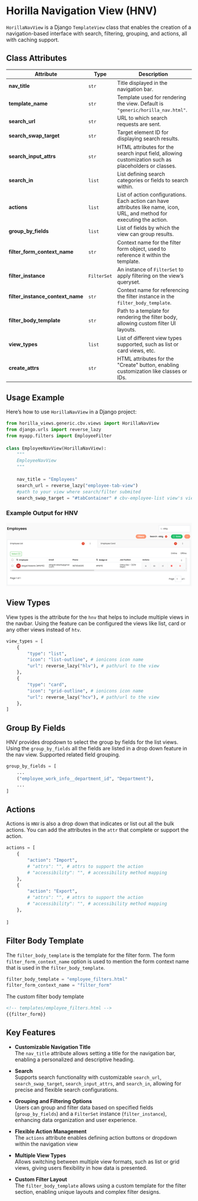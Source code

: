 
# Horilla Navigation View (HNV)

`HorillaNavView` is a Django `TemplateView` class that enables the creation of a navigation-based interface with search, filtering, grouping, and actions, all with caching support.

## Class Attributes

| Attribute                        | Type        | Description                                                                                                               |
| -------------------------------- | ----------- | ------------------------------------------------------------------------------------------------------------------------- |
| **nav_title**                    | `str`       | Title displayed in the navigation bar.                                                                                    |
| **template_name**                | `str`       | Template used for rendering the view. Default is `"generic/horilla_nav.html"`.                                            |
| **search_url**                   | `str`       | URL to which search requests are sent.                                                                                    |
| **search_swap_target**           | `str`       | Target element ID for displaying search results.                                                                          |
| **search_input_attrs**           | `str`       | HTML attributes for the search input field, allowing customization such as placeholders or classes.                       |
| **search_in**                    | `list`      | List defining search categories or fields to search within.                                                               |
| **actions**                      | `list`      | List of action configurations. Each action can have attributes like name, icon, URL, and method for executing the action. |
| **group_by_fields**              | `list`      | List of fields by which the view can group results.                                                                       |
| **filter_form_context_name**     | `str`       | Context name for the filter form object, used to reference it within the template.                                        |
| **filter_instance**              | `FilterSet` | An instance of `FilterSet` to apply filtering on the view’s queryset.                                                     |
| **filter_instance_context_name** | `str`       | Context name for referencing the filter instance in the `filter_body_template`.                                           |
| **filter_body_template**         | `str`       | Path to a template for rendering the filter body, allowing custom filter UI layouts.                                      |
| **view_types**                   | `list`      | List of different view types supported, such as list or card views, etc.                                                  |
| **create_attrs**                 | `str`       | HTML attributes for the "Create" button, enabling customization like classes or IDs.                                      |

## Usage Example

Here’s how to use `HorillaNavView` in a Django project:

```python
from horilla_views.generic.cbv.views import HorillaNavView
from django.urls import reverse_lazy
from myapp.filters import EmployeeFilter

class EmployeeNavView(HorillaNavView):
    """
    EmployeeNavView
    """

    nav_title = "Employees"
    search_url = reverse_lazy("employee-tab-view") 
    #path to your view where search/filter submited
    search_swap_target = "#tabContainer" # cbv-employee-list view's view_id
```

### Example Output for HNV

![alt text](image-6.png)

## View Types
View types is the attribute for the `hnv` that helps to include multiple views in the navbar. Using the feature can be configured the views like list, card or any other views instead of `htv`.
```python
view_types = [
    {
        "type": "list",
        "icon": "list-outline", # ionicons icon name
        "url": reverse_lazy("hlv"), # path/url to the view
    },
    {
        "type": "card",
        "icon": "grid-outline", # ionicons icon name
        "url": reverse_lazy("hcv"), # path/url to the view
    },
]

```

## Group By Fields
HNV provides dropdown to select the group by fields for the list views. Using the `group_by_fields` all the fields are listed in a drop down feature in the nav view. Supported related field grouping.

```python
group_by_fields = [
    ...
    ("employee_work_info__department_id", "Department"),
    ...
]
```

## Actions
Actions is `HNV` is also a drop down that indicates or list out all the bulk actions. You can add the attributes in the `attr` that complete or support the action.

```python
actions = [
    {
        "action": "Import",
        # "attrs": "", # attrs to support the action
        # "accessibility": "", # accessibility method mapping
    },
    {
        "action": "Export",
        # "attrs": "", # attrs to support the action
        # "accessibility": "", # accessibility method mapping
    },
    
]
```

## Filter Body Template
The `filter_body_template` is the template for the filter form. The form `filter_form_context_name` option is used to mention the form context name that is used in the `filter_body_template`.

```python
filter_body_template = "employee_filters.html"
filter_form_context_name = "filter_form"
```
The custom filter body template
```html
<!-- templates/employee_filters.html -->
{{filter_form}}
```
## Key Features

- **Customizable Navigation Title**  
   The `nav_title` attribute allows setting a title for the navigation bar, enabling a personalized and descriptive heading.

- **Search**  
   Supports search functionality with customizable `search_url`, `search_swap_target`, `search_input_attrs`, and `search_in`, allowing for precise and flexible search configurations.

- **Grouping and Filtering Options**  
   Users can group and filter data based on specified fields (`group_by_fields`) and a `FilterSet` instance (`filter_instance`), enhancing data organization and user experience.

- **Flexible Action Management**  
   The `actions` attribute enables defining action buttons or dropdown within the navigation view

- **Multiple View Types**  
   Allows switching between multiple view formats, such as list or grid views, giving users flexibility in how data is presented.

- **Custom Filter Layout**  
   The `filter_body_template` allows using a custom template for the filter section, enabling unique layouts and complex filter designs.
